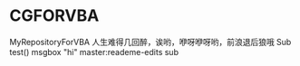 # CGFORVBA
MyRepositoryForVBA
人生难得几回醉，诶哟，咿呀咿呀哟，前浪退后狼哦
Sub test()
msgbox "hi"
master:reademe-edits
sub
